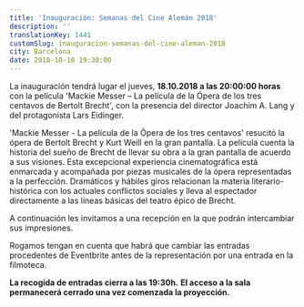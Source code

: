 ```yaml
---
title: 'Inauguración: Semanas del Cine Alemán 2018'
description: ''
translationKey: 1441
customSlug: inauguracion-semanas-del-cine-aleman-2018
city: Barcelona
date: 2018-10-18 19:30:00
---
```


La inauguración tendrá lugar el jueves, <strong>18.10.2018 a las 20:00:00 horas</strong> con la película 'Mackie Messer – La película de la Ópera de los tres centavos de Bertolt Brecht', con la presencia del director Joachim A. Lang y del protagonista Lars Eidinger.

'Mackie Messer - La película de la Ópera de los tres centavos' resucitó la ópera de Bertolt Brecht y Kurt Weill en la gran pantalla. La película cuenta la historia del sueño de Brecht de llevar su obra a la gran pantalla de acuerdo a sus visiones. Esta excepcional experiencia cinematográfica está enmarcada y acompañada por piezas musicales de la ópera representadas a la perfección. Dramáticos y hábiles giros relacionan la materia literario-histórica con los actuales conflictos sociales y lleva al espectador directamente a las líneas básicas del teatro épico de Brecht.

A continuación les invitamos a una recepción en la que podrán intercambiar sus impresiones.

Rogamos tengan en cuenta que habrá que cambiar las entradas procedentes de Eventbrite antes de la representación por una entrada en la filmoteca.

<strong>La recogida de entradas cierra a las 19:30h.</strong> <strong>El acceso a la sala permanecerá cerrado una vez comenzada la proyección.</strong>

